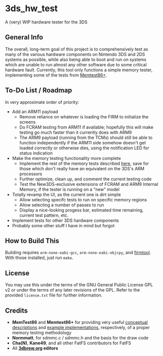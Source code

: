 # 3ds_hw_test
A (very) WIP hardware tester for the 3DS

## General Info
The overall, long-term goal of this project is to comprehensively test as
many of the various hardware components on Nintendo 3DS and 2DS systems as
possible, while also being able to boot and run on systems which are unable to
run almost any other software due to some critical hardware fault. Currently,
this tool only functions a simple memory tester, implementing some of the
tests from [Memtest86+](https://www.memtest.org/).

## To-Do List / Roadmap
In very approximate order of priority:
* Add an ARM11 payload
  - Remove reliance on whatever is loading the FIRM to initialize the screens
  - Do FCRAM testing from ARM11 if available; hopefully this will make testing
go much faster than it currently does with ARM9
  - The ARM9 payload (running from the TCMs) should still be able to function
independently if the ARM11 side somehow doesn't get loaded correctly or
otherwise dies, using the notification LED for status indication
* Make the memory testing functionality more complete
  - Implement the rest of the memory tests described
[here](https://www.memtest86.com/tech_individual-test-descr.html), save for
those which don't really have an equivalent on the 3DS's ARM processors
  - Further optimize, clean up, and comment the current testing code
  - Test the New3DS-exclusive extensions of FCRAM and ARM9 Internal Memory,
if the tester is running on a "new" model
* Totally revamp the UI, as the current one is dirt simple
  - Allow selecting specifc tests to run on specific memory regions
  - Allow selecting a number of passes to run
  - Display a nice-looking progess bar, estimated time remaining, current test
pattern, etc.
* Implement tests for other 3DS hardware components
* Probably some other stuff I have in mind but forgot

## How to Build This
Building requires `arm-none-eabi-gcc`, `arm-none-eabi-objcpy`, and
[firmtool](https://github.com/TuxSH/firmtool). With those installed, just
run `make`.

## License
You may use this under the terms of the GNU General Public License GPL v2 or
under the terms of any later revisions of the GPL. Refer to the provided
`license.txt` file for further information.

## Credits
* **MemTest86** and **Memtest86+** for providing very useful [conceptual
descriptions](https://www.memtest86.com/tech_memory-test.html) and [example
implementations](https://www.memtest.org/#downcode), respectively, of a proper
memory testing methodology
* **Normmatt**, for sdmmc.c / sdmmc.h and the basis for the draw code
* **Cha(N)**, **Kane49**, and all other FatFS contributors for FatFS
* All **[3dbrew.org](https://www.3dbrew.org/wiki/Main_Page) editors**
